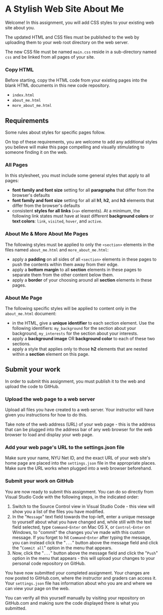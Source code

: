 # A Stylish Web Site About Me

Welcome! In this assignment, you will add CSS styles to your existing web site about you.

The updated HTML and CSS files must be published to the web by uploading them to your web root directory on the web server.

The new CSS file must be named `main.css` reside in a sub-directory named `css` and be linked from all pages of your site.

### Copy HTML

Before starting, copy the HTML code from your existing pages into the blank HTML documents in this new code repository.

- `index.html`
- `about_me.html`
- `more_about_me.html`

## Requirements

Some rules about styles for specific pages follow.

On top of these requirements, you are welcome to add any additional styles you believe will make this page compelling and visually stimulating to someone finding it on the web.

### All Pages

In this stylesheet, you must include some general styles that apply to all pages:

- **font family and font size** setting for all **paragraphs** that differ from the browser's defaults
- **font family and font size** setting for all all **h1**, **h2**, and **h3** elements that differ from the browser's defaults
- consistent **styles for all links** (`<a>` elements). At a minimum, the following link states must have at least different **background colors** or **text colors**: `link`, `visited`, `hover`, and `active`.

### About Me & More About Me Pages

The following styles must be applied to only the `<section>` elements in the files named `about_me.html` and `more_about_me.html`:

- apply a **padding** on all sides of all `<section>` elements in these pages to push the contents within them away from their edge.
- apply a **bottom margin** to all **section** elements in these pages to separate them from the other content below them.
- apply a **border** of your choosing around all **section** elements in these pages.

### About Me Page

The following specific styles will be applied to content only in the `about_me.html` document:

- in the HTML, give a **unique identifier** to each section element. Use the following identifiers: `my_background` for the section about your background, `my_interests` for the section about your interests.
- apply a **background image** OR **background color** to each of these two sections.
- apply a style that applies only to those **h2** elements that are nested within a **section** element on this page.

## Submit your work

In order to submit this assignment, you must publish it to the web and upload the code to GitHub.

### Upload the web page to a web server

Upload all files you have created to a web server. Your instructor will have given you instructions for how to do this.

Take note of the web address (URL) of your web page - this is the address that can be plugged into the address bar of any web browser for the web browser to load and display your web page.

### Add your web page's URL to the settings.json file

Make sure your name, NYU Net ID, and the exact URL of your web site's home page are placed into the `settings.json` file in the appropriate places. Make sure the URL works when plugged into a web browser beforehand.

### Submit your work on GitHub

You are now ready to submit this assignment. You can do so directly from Visual Studio Code with the following steps, in the indicated order:

1. Switch to the Source Control view in Visual Studio Code - this view will show you a list of the files you have modified.
1. In the "`Message`" text field towards the top-left, enter a unique message to yourself about what you have changed and, while still with the text field selected, type `Command`-`Enter` on Mac OS X, or `Control`-`Enter` on Windows, to "commit" the changes you've made with this custom message. If you forget to hit `Command`-`Enter` after typing the message, you can instead click the "`...`" button above the message field and click the "`Commit all`" option in the menu that appears.
1. Now, click the "`...`" button above the message field and click the "`Push`" option in the menu that appears - this will upload your changes to your personal code repository on GitHub.

You have now submitted your completed assignment. Your changes are now posted to GitHub.com, where the instructor and graders can access it. Your `settings.json` file has information about who you are and where we can view your page on the web.

You can verify all this yourself manually by visiting your repository on GitHub.com and making sure the code displayed there is what you submitted.
